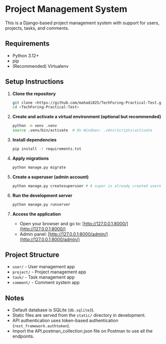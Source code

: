 # Project Management System

This is a Django-based project management system with support for users, projects, tasks, and comments.

## Requirements

- Python 3.12+
- pip
- (Recommended) Virtualenv

## Setup Instructions

1. **Clone the repository**

   ```sh
   git clone <https://github.com/mahadi025/TechForing-Practical-Test.git>
   cd <TechForing-Practical-Test>
   ```

2. **Create and activate a virtual environment (optional but recommended)**

   ```sh
   python -m venv .venv
   source .venv/bin/activate  # On Windows: .venv\Scripts\activate
   ```

3. **Install dependencies**

   ```sh
   pip install -r requirements.txt
   ```

4. **Apply migrations**

   ```sh
   python manage.py migrate
   ```

5. **Create a superuser (admin account)**

   ```sh
   python manage.py createsuperuser # A super is already created username:admin, password:admin
   ```

6. **Run the development server**

   ```sh
   python manage.py runserver
   ```

7. **Access the application**

   - Open your browser and go to: [http://127.0.0.1:8000/](http://127.0.0.1:8000/)
   - Admin panel: [http://127.0.0.1:8000/admin/](http://127.0.0.1:8000/admin/)

## Project Structure

- `user/` - User management app
- `project/` - Project management app
- `task/` - Task management app
- `comment/` - Comment system app

## Notes

- Default database is SQLite (`db.sqlite3`).
- Static files are served from the `static/` directory in development.
- API authentication uses token-based authentication (`rest_framework.authtoken`).
- Import the API.postman_collection.json file on Postman to use all the endpoints.